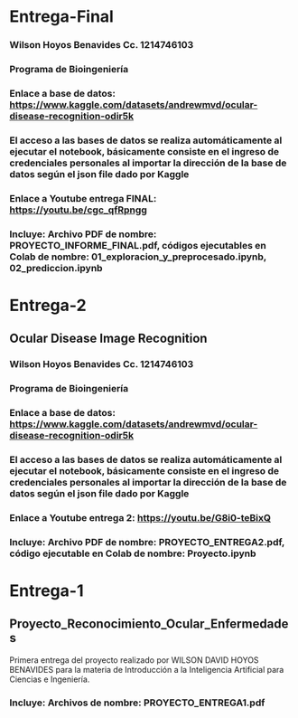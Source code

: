 # Entrega-Final
### Wilson Hoyos Benavides Cc. 1214746103
### Programa de Bioingeniería
### Enlace a base de datos: https://www.kaggle.com/datasets/andrewmvd/ocular-disease-recognition-odir5k
### El acceso a las bases de datos se realiza automáticamente al ejecutar el notebook, básicamente consiste en el ingreso de credenciales personales al importar la dirección de la base de datos según el json file dado por Kaggle
### Enlace a Youtube entrega FINAL: https://youtu.be/cgc_qfRpngg
### Incluye: Archivo PDF de nombre: PROYECTO_INFORME_FINAL.pdf, códigos ejecutables en Colab de nombre: 01_exploracion_y_preprocesado.ipynb, 02_prediccion.ipynb


# Entrega-2
## Ocular Disease Image Recognition
### Wilson Hoyos Benavides Cc. 1214746103
### Programa de Bioingeniería
### Enlace a base de datos: https://www.kaggle.com/datasets/andrewmvd/ocular-disease-recognition-odir5k
### El acceso a las bases de datos se realiza automáticamente al ejecutar el notebook, básicamente consiste en el ingreso de credenciales personales al importar la dirección de la base de datos según el json file dado por Kaggle
### Enlace a Youtube entrega 2: https://youtu.be/G8i0-teBixQ
### Incluye: Archivo PDF de nombre: PROYECTO_ENTREGA2.pdf, código ejecutable en Colab de nombre: Proyecto.ipynb


# Entrega-1
## Proyecto_Reconocimiento_Ocular_Enfermedades
Primera entrega del proyecto realizado por WILSON DAVID HOYOS BENAVIDES para la materia de Introducción a la Inteligencia Artificial para Ciencias e Ingeniería.
### Incluye: Archivos de nombre: PROYECTO_ENTREGA1.pdf


